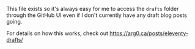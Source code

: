 This file exists so it's always easy for me to access the `drafts` folder through the GitHub UI even if I don't currently have any draft blog posts going.

For details on how this works, check out https://arg0.ca/posts/eleventy-drafts/
